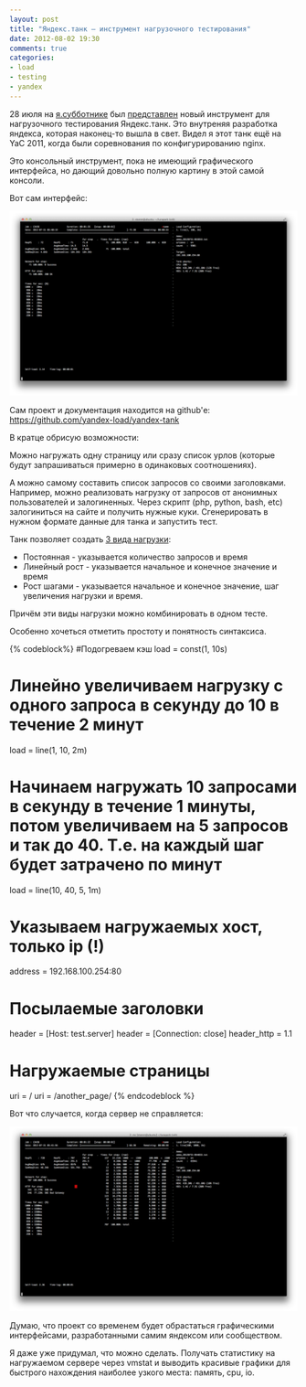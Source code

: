 ```yaml
---
layout: post
title: "Яндекс.танк — инструмент нагрузочного тестирования"
date: 2012-08-02 19:30
comments: true
categories:
- load
- testing
- yandex
---
```


28 июля на [я.субботнике](http://events.yandex.ru/events/yasubbotnik/msk-jul-2012/) был [представлен](http://events.yandex.ru/talks/268/) новый инструмент для нагрузочного тестирования Яндекс.танк. Это внутреняя разработка яндекса, которая наконец-то вышла в свет. Видел я этот танк ещё на YaC 2011, когда были соревнования по конфигурированию nginx.

Это консольный инструмент, пока не имеющий графического интерфейса, но дающий довольно полную картину в этой самой консоли.

Вот сам интерфейс:

![yandex-tank-good](/images/yandex-tank-load-testing/yandex-tank-good.png)

Сам проект и документация находится на github'е: https://github.com/yandex-load/yandex-tank

В кратце обрисую возможности:

Можно нагружать одну страницу или сразу список урлов (которые будут запрашиваться примерно в одинаковых соотношениях).

А можно самому составить список запросов со своими заголовками. Например, можно реализовать нагрузку от запросов от анонимных пользователей и залогиненных. Через скрипт (php, python, bash, etc) залогиниться на сайте и получить нужные куки. Сгенерировать в нужном формате данные для танка и запустить тест.

Танк позволяет создать [3 вида нагрузки](https://github.com/yandex-load/yandex-tank#first-step):

* Постоянная - указывается количество запросов и время
* Линейный рост - указывается начальное и конечное значение и время
* Рост шагами - указывается начальное и конечное значение, шаг увеличения нагрузки и время.

Причём эти виды нагрузки можно комбинировать в одном тесте.

Особенно хочеться отметить простоту и понятность синтаксиса.

{% codeblock%}
#Подогреваем кэш
load = const(1, 10s)
# Линейно увеличиваем нагрузку с одного запроса в секунду до 10 в течение 2 минут
load = line(1, 10, 2m)
# Начинаем нагружать 10 запросами в секунду в течение 1 минуты, потом увеличиваем на 5 запросов и так до 40. Т.е. на каждый шаг будет затрачено по минут
load = line(10, 40, 5, 1m)
# Указываем нагружаемых хост, только ip (!)
address = 192.168.100.254:80
# Посылаемые заголовки
header = [Host: test.server]
header = [Connection: close]
header_http = 1.1
# Нагружаемые страницы
uri = / uri = /another_page/
{% endcodeblock %}

Вот что случается, когда сервер не справляется:

![yandex-tank-good](/images/yandex-tank-load-testing/yandex-tank-bad.png)

Думаю, что проект со временем будет обрастаться графическими интерфейсами, разработанными самим яндексом или сообществом.

Я даже уже придумал, что можно сделать. Получать статистику на нагружаемом сервере через vmstat и выводить красивые графики для быстрого нахождения наиболее узкого места: память, cpu, io.
